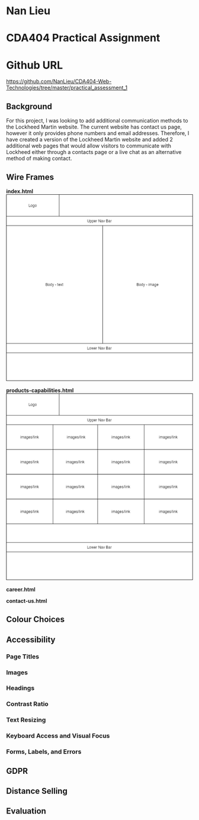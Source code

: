 # Nan Lieu
# CDA404 Practical Assignment

# Github URL
https://github.com/NanLieu/CDA404-Web-Technologies/tree/master/practical_assessment_1

## Background
For this project, I was looking to add additional communication methods to the Lockheed Martin website. The current website has contact us page, however it only provides phone numbers and email addresses. Therefore, I have created a version of the Lockheed Martin website and added 2 additional web pages that would allow visitors to communicate with Lockheed either through a contacts page or a live chat as an alternative method of making contact. 

## Wire Frames
**index.html**
![index.html wireframe](documentation-images/index-html-wireframe.png)

**products-capabilities.html**
![products-capabilities.html](documentation-images/products-capabilities-html-wireframe.png)

**career.html**

**contact-us.html**


## Colour Choices

## Accessibility

### Page Titles

### Images

### Headings

### Contrast Ratio

### Text Resizing

### Keyboard Access and Visual Focus

### Forms, Labels, and Errors

## GDPR

## Distance Selling

## Evaluation